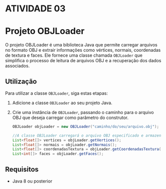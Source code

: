 # ATIVIDADE 03
# Projeto OBJLoader

O projeto OBJLoader é uma biblioteca Java que permite carregar arquivos no formato OBJ e extrair informações como vértices, normais, coordenadas de textura e faces. Ele fornece uma classe chamada `OBJLoader` que simplifica o processo de leitura de arquivos OBJ e a recuperação dos dados associados.

## Utilização

Para utilizar a classe `OBJLoader`, siga estas etapas:

1. Adicione a classe `OBJLoader` ao seu projeto Java.
2. Crie uma instância de `OBJLoader`, passando o caminho para o arquivo OBJ que deseja carregar como parâmetro do construtor.

   ```java
   OBJLoader objLoader = new OBJLoader("caminho/do/seu/arquivo.obj");
   
   //A classe OBJLoader carregará o arquivo OBJ especificado e armazenará os dados em listas.
   List<float[]> vertices = objLoader.getVertices();
   List<float[]> normais = objLoader.getNormais();
   List<float[]> coordenadasTextura = objLoader.getCoordenadasTextura();
   List<int[]> faces = objLoader.getFaces();
   ```
## Requisitos

* Java 8 ou posterior